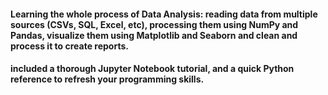 
#### Learning the whole process of Data Analysis: reading data from multiple sources (CSVs, SQL, Excel, etc), processing them using NumPy and Pandas, visualize them using Matplotlib and Seaborn and clean and process it to create reports.
####  included a thorough Jupyter Notebook tutorial, and a quick Python reference to refresh your programming skills.